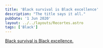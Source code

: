 ```yaml
---
title: 'Black survival is Black excellence'
description: "The title says it all."
pubDate: '1 Jun 2020'
layout: ../../layouts/Recortes.astro
tags: ['Black']
---
```


[Black survival is Black excellence.](/jardim/black/)